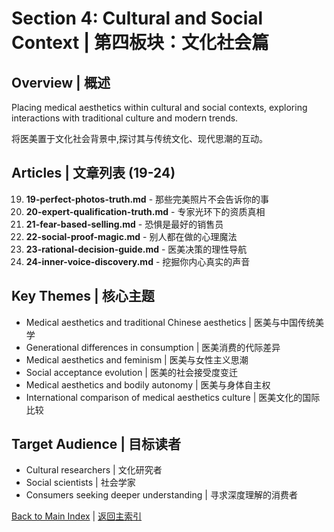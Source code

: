 # Section 4: Cultural and Social Context | 第四板块：文化社会篇

## Overview | 概述

Placing medical aesthetics within cultural and social contexts, exploring interactions with traditional culture and modern trends.

将医美置于文化社会背景中,探讨其与传统文化、现代思潮的互动。

## Articles | 文章列表 (19-24)

19. **19-perfect-photos-truth.md** - 那些完美照片不会告诉你的事
20. **20-expert-qualification-truth.md** - 专家光环下的资质真相
21. **21-fear-based-selling.md** - 恐惧是最好的销售员
22. **22-social-proof-magic.md** - 别人都在做的心理魔法
23. **23-rational-decision-guide.md** - 医美决策的理性导航
24. **24-inner-voice-discovery.md** - 挖掘你内心真实的声音

## Key Themes | 核心主题

- Medical aesthetics and traditional Chinese aesthetics | 医美与中国传统美学
- Generational differences in consumption | 医美消费的代际差异
- Medical aesthetics and feminism | 医美与女性主义思潮
- Social acceptance evolution | 医美的社会接受度变迁
- Medical aesthetics and bodily autonomy | 医美与身体自主权
- International comparison of medical aesthetics culture | 医美文化的国际比较

## Target Audience | 目标读者

- Cultural researchers | 文化研究者
- Social scientists | 社会学家
- Consumers seeking deeper understanding | 寻求深度理解的消费者

[Back to Main Index](../../README.md) | [返回主索引](../../README.md)
